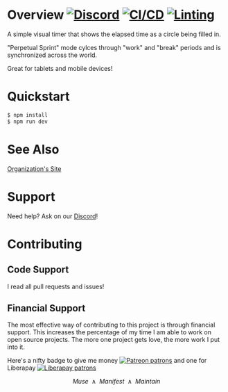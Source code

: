 # Overview [![Discord](https://img.shields.io/discord/1338638342493048844?label=Discord&logo=discord)](https://discord.gg/ewM37225Xx) [![CI/CD](https://github.com/axolotl-logic/simple-visual-timer/actions/workflows/tests.yml/badge.svg)](https://github.com/axolotl-logic/simple-visual-timer/actions/workflows/tests.yml)  [![Linting](https://github.com/axolotl-logic/simple-visual-timer/actions/workflows/lint.yml/badge.svg)](https://github.com/axolotl-logic/simple-visual-timer/actions/workflows/linting.yml)

A simple visual timer that shows the elapsed time as a circle being filled in.

"Perpetual Sprint" mode cylces through "work" and "break" periods and is synchronized across the world.

Great for tablets and mobile devices!

# Quickstart

```bash
$ npm install
$ npm run dev
```

# See Also

[Organization's Site](https://axolotl-logic.io/)

# Support

Need help? Ask on our [Discord](https://discord.gg/ewM37225Xx)!

# Contributing

## Code Support

I read all pull requests and issues!

## Financial Support

The most effective way of contributing to this project is through financial support. This increases the percentage of my time I am able to work on open source projects. The more one project gets love, the more work I put into it.

Here's a nifty badge to give me money [![Patreon patrons](https://img.shields.io/endpoint.svg?url=https%3A%2F%2Fshieldsio-patreon.vercel.app%2Fapi%3Fusername%3Daxolotl-logic%26type%3Dpatrons)](https://www.patreon.com/axolotl-logic) and one for Liberapay [![Liberapay patrons](https://img.shields.io/liberapay/patrons/axolotl-logic)](https://en.liberapay.com/Axolotl-Logic)

$$
\text{$Muse$ $\wedge$ $Manifest$ $\wedge$ $Maintain$}
$$
